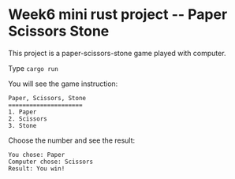 # Week6 mini rust project -- Paper Scissors Stone
This project is a paper-scissors-stone game played with computer.

Type `cargo run`

You will see the game instruction:
```
Paper, Scissors, Stone
=====================
1. Paper
2. Scissors
3. Stone
```
Choose the number and see the result:
```
You chose: Paper
Computer chose: Scissors
Result: You win!
```
